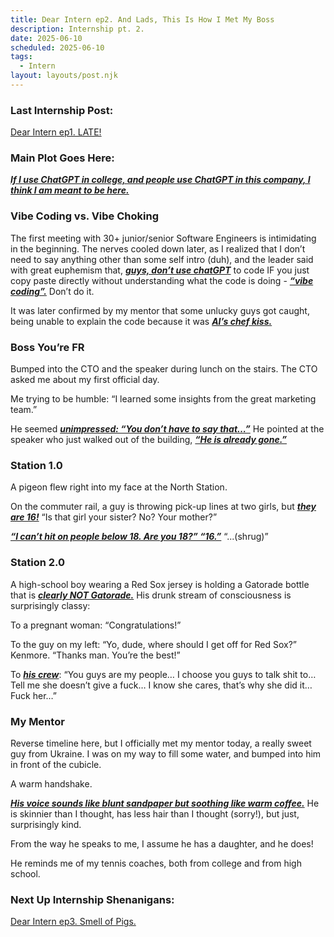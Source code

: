 ```yaml
---
title: Dear Intern ep2. And Lads, This Is How I Met My Boss
description: Internship pt. 2.
date: 2025-06-10
scheduled: 2025-06-10
tags:
  - Intern
layout: layouts/post.njk
---
```


<h3>Last Internship Post:</h3>
<a href="{{ '/posts/dearinternep1/' | url }}">Dear Intern ep1. LATE!</a>

<h3>Main Plot Goes Here:</h3>

***<u>If I use ChatGPT in college, and people use ChatGPT in this company, I think I am meant to be here.***</u>

<h3>Vibe Coding vs. Vibe Choking</h3>

The first meeting with 30+ junior/senior Software Engineers is intimidating in the beginning. The nerves cooled down later, as I realized that I don’t need to say anything other than some self intro (duh), and the leader said with great euphemism that, ***<u>guys, don’t use chatGPT***</u> to code IF you just copy paste directly without understanding what the code is doing - ***<u>“vibe coding”.***</u> Don’t do it.

It was later confirmed by my mentor that some unlucky guys got caught, being unable to explain the code because it was ***<u>AI’s chef kiss.***</u>

<h3>Boss You’re FR</h3>

Bumped into the CTO and the speaker during lunch on the stairs. The CTO asked me about my first official day.

Me trying to be humble: “I learned some insights from the great marketing team.”

He seemed ***<u>unimpressed: “You don’t have to say that…”***</u> He pointed at the speaker who just walked out of the building, ***<u>“He is already gone.”***</u>

<h3>Station 1.0</h3>

A pigeon flew right into my face at the North Station.

On the commuter rail, a guy is throwing pick-up lines at two girls, but ***<u>they are 16!***</u>
“Is that girl your sister? No? Your mother?”

***<u>“I can’t hit on people below 18. Are you 18?” “16.”***</u> “...(shrug)”

<h3>Station 2.0</h3>

A high-school boy wearing a Red Sox jersey is holding a Gatorade bottle that is ***<u>clearly NOT Gatorade.***</u> His drunk stream of consciousness is surprisingly classy:

To a pregnant woman: “Congratulations!”

To the guy on my left: “Yo, dude, where should I get off for Red Sox?” Kenmore. “Thanks man. You’re the best!”

To ***<u>his crew***</u>: “You guys are my people… I choose you guys to talk shit to… Tell me she doesn’t give a fuck… I know she cares, that’s why she did it… Fuck her…”

<h3>My Mentor</h3>

Reverse timeline here, but I officially met my mentor today, a really sweet guy from Ukraine. I was on my way to fill some water, and bumped into him in front of the cubicle.

A warm handshake.

***<u>His voice sounds like blunt sandpaper but soothing like warm coffee.***</u> He is skinnier than I thought, has less hair than I thought (sorry!), but just, surprisingly kind.

From the way he speaks to me, I assume he has a daughter, and he does!

He reminds me of my tennis coaches, both from college and from high school.

<h3>Next Up Internship Shenanigans:</h3>
<a href="{{ '/posts/dearinternep3/' | url }}">Dear Intern ep3. Smell of Pigs.</a>

